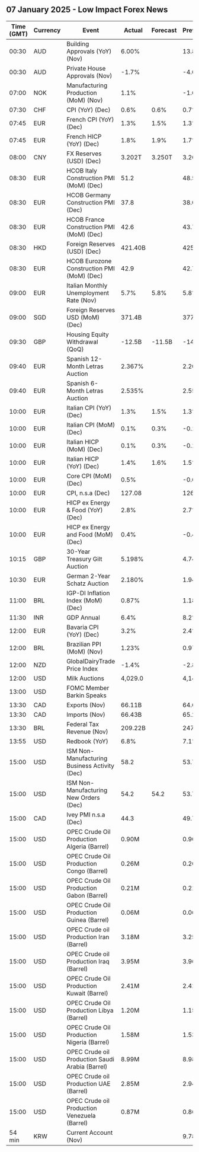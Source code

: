 ## 07 January 2025 - Low Impact Forex News

| Time (GMT) | Currency | Event | Actual | Forecast | Previous |
|------|----------|-------|--------|----------|----------|
| 00:30 | AUD | Building Approvals (YoY) (Nov) | 6.00% |  | 13.80% |
| 00:30 | AUD | Private House Approvals (Nov) | -1.7% |  | -4.0% |
| 07:00 | NOK | Manufacturing Production (MoM) (Nov) | 1.1% |  | -1.6% |
| 07:30 | CHF | CPI (YoY) (Dec) | 0.6% | 0.6% | 0.7% |
| 07:45 | EUR | French CPI (YoY) (Dec) | 1.3% | 1.5% | 1.3% |
| 07:45 | EUR | French HICP (YoY) (Dec) | 1.8% | 1.9% | 1.7% |
| 08:00 | CNY | FX Reserves (USD) (Dec) | 3.202T | 3.250T | 3.266T |
| 08:30 | EUR | HCOB Italy Construction PMI (MoM) (Dec) | 51.2 |  | 48.5 |
| 08:30 | EUR | HCOB Germany Construction PMI (Dec) | 37.8 |  | 38.0 |
| 08:30 | EUR | HCOB France Construction PMI (MoM) (Dec) | 42.6 |  | 43.7 |
| 08:30 | HKD | Foreign Reserves (USD) (Dec) | 421.40B |  | 425.10B |
| 08:30 | EUR | HCOB Eurozone Construction PMI (MoM) (Dec) | 42.9 |  | 42.7 |
| 09:00 | EUR | Italian Monthly Unemployment Rate (Nov) | 5.7% | 5.8% | 5.8% |
| 09:00 | SGD | Foreign Reserves USD (MoM) (Dec) | 371.4B |  | 377.2B |
| 09:30 | GBP | Housing Equity Withdrawal (QoQ) | -12.5B | -11.5B | -14.7B |
| 09:40 | EUR | Spanish 12-Month Letras Auction | 2.367% |  | 2.207% |
| 09:40 | EUR | Spanish 6-Month Letras Auction | 2.535% |  | 2.552% |
| 10:00 | EUR | Italian CPI (YoY) (Dec) | 1.3% | 1.5% | 1.3% |
| 10:00 | EUR | Italian CPI (MoM) (Dec) | 0.1% | 0.3% | -0.1% |
| 10:00 | EUR | Italian HICP (MoM) (Dec) | 0.1% | 0.3% | -0.1% |
| 10:00 | EUR | Italian HICP (YoY) (Dec) | 1.4% | 1.6% | 1.5% |
| 10:00 | EUR | Core CPI (MoM) (Dec) | 0.5% |  | -0.6% |
| 10:00 | EUR | CPI, n.s.a (Dec) | 127.08 |  | 126.62 |
| 10:00 | EUR | HICP ex Energy & Food (YoY) (Dec) | 2.8% |  | 2.7% |
| 10:00 | EUR | HICP ex Energy and Food (MoM) (Dec) | 0.4% |  | -0.4% |
| 10:15 | GBP | 30-Year Treasury Gilt Auction | 5.198% |  | 4.747% |
| 10:30 | EUR | German 2-Year Schatz Auction | 2.180% |  | 1.940% |
| 11:00 | BRL | IGP-DI Inflation Index (MoM) (Dec) | 0.87% |  | 1.18% |
| 11:30 | INR | GDP Annual | 6.4% |  | 8.2% |
| 12:00 | EUR | Bavaria CPI (YoY) (Dec) | 3.2% |  | 2.4% |
| 12:00 | BRL | Brazilian PPI (MoM) (Nov) | 1.23% |  | 0.97% |
| 12:00 | NZD | GlobalDairyTrade Price Index | -1.4% |  | -2.8% |
| 12:00 | USD | Milk Auctions | 4,029.0 |  | 4,148.0 |
| 13:00 | USD | FOMC Member Barkin Speaks |  |  |  |
| 13:30 | CAD | Exports (Nov) | 66.11B |  | 64.68B |
| 13:30 | CAD | Imports (Nov) | 66.43B |  | 65.23B |
| 13:30 | BRL | Federal Tax Revenue (Nov) | 209.22B |  | 247.92B |
| 13:55 | USD | Redbook (YoY) | 6.8% |  | 7.1% |
| 15:00 | USD | ISM Non-Manufacturing Business Activity (Dec) | 58.2 |  | 53.7 |
| 15:00 | USD | ISM Non-Manufacturing New Orders (Dec) | 54.2 | 54.2 | 53.7 |
| 15:00 | CAD | Ivey PMI n.s.a (Dec) | 44.3 |  | 49.7 |
| 15:00 | USD | OPEC Crude Oil Production Algeria (Barrel) | 0.90M |  | 0.90M |
| 15:00 | USD | OPEC Crude Oil Production Congo (Barrel) | 0.26M |  | 0.26M |
| 15:00 | USD | OPEC Crude Oil Production Gabon (Barrel) | 0.21M |  | 0.21M |
| 15:00 | USD | OPEC Crude Oil Production Guinea (Barrel) | 0.06M |  | 0.06M |
| 15:00 | USD | OPEC Crude oil Production Iran (Barrel) | 3.18M |  | 3.25M |
| 15:00 | USD | OPEC Crude oil Production Iraq (Barrel) | 3.95M |  | 3.96M |
| 15:00 | USD | OPEC Crude Oil Production Kuwait (Barrel) | 2.41M |  | 2.41M |
| 15:00 | USD | OPEC Crude Oil Production Libya (Barrel) | 1.20M |  | 1.15M |
| 15:00 | USD | OPEC Crude Oil Production Nigeria (Barrel) | 1.58M |  | 1.53M |
| 15:00 | USD | OPEC Crude oil Production Saudi Arabia (Barrel) | 8.99M |  | 8.98M |
| 15:00 | USD | OPEC Crude oil Production UAE (Barrel) | 2.85M |  | 2.94M |
| 15:00 | USD | OPEC Crude oil Production Venezuela (Barrel) | 0.87M |  | 0.86M |
| 54 min | KRW | Current Account (Nov) |  |  | 9.78B |
